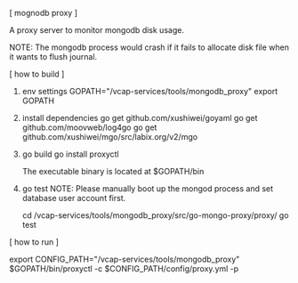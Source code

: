 [ mognodb proxy ]

A proxy server to monitor mongodb disk usage.

NOTE: The mongodb process would crash if it fails to allocate disk file
      when it wants to flush journal.

[ how to build ]

1. env settings
    GOPATH="<working directory>/vcap-services/tools/mongodb_proxy"
    export GOPATH

2. install dependencies
    go get github.com/xushiwei/goyaml
    go get github.com/moovweb/log4go
    go get github.com/xushiwei/mgo/src/labix.org/v2/mgo
    
3. go build
    go install proxyctl

    The executable binary is located at $GOPATH/bin

3. go test
    NOTE: Please manually boot up the mongod process and set database user account first.

    cd <working directory>/vcap-services/tools/mongodb_proxy/src/go-mongo-proxy/proxy/
    go test

[ how to run ]

export CONFIG_PATH="<working directory>/vcap-services/tools/mongodb_proxy"
$GOPATH/bin/proxyctl -c $CONFIG_PATH/config/proxy.yml -p <mongo db user password>
